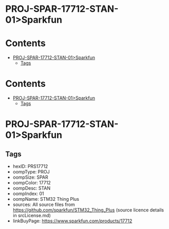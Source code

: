 
PROJ-SPAR-17712-STAN-01>Sparkfun
================================

Contents
========

* [PROJ-SPAR-17712-STAN-01>Sparkfun](#proj-spar-17712-stan-01sparkfun)
	* [Tags](#tags)

Contents
========

* [PROJ-SPAR-17712-STAN-01>Sparkfun](#proj-spar-17712-stan-01sparkfun)
	* [Tags](#tags)

# PROJ-SPAR-17712-STAN-01>Sparkfun

## Tags

- hexID: PRS17712
- oompType: PROJ
- oompSize: SPAR
- oompColor: 17712
- oompDesc: STAN
- oompIndex: 01
- oompName: STM32 Thing Plus
- sources: All source files from https://github.com/sparkfun/STM32_Thing_Plus (source licence details in srcLicense.md)
- linkBuyPage: https://www.sparkfun.com/products/17712
